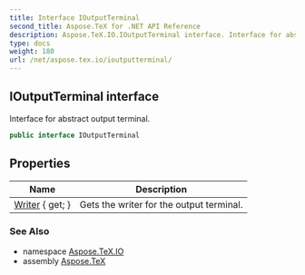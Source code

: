 ```yaml
---
title: Interface IOutputTerminal
second_title: Aspose.TeX for .NET API Reference
description: Aspose.TeX.IO.IOutputTerminal interface. Interface for abstract output terminal
type: docs
weight: 180
url: /net/aspose.tex.io/ioutputterminal/
---
```

## IOutputTerminal interface

Interface for abstract output terminal.

```csharp
public interface IOutputTerminal
```

## Properties

| Name | Description |
| --- | --- |
| [Writer](../../aspose.tex.io/ioutputterminal/writer/) { get; } | Gets the writer for the output terminal. |

### See Also

* namespace [Aspose.TeX.IO](../../aspose.tex.io/)
* assembly [Aspose.TeX](../../)


